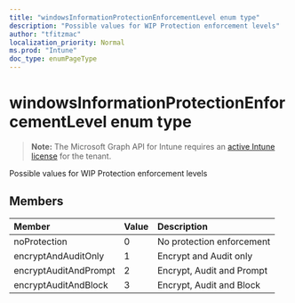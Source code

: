 ```yaml
---
title: "windowsInformationProtectionEnforcementLevel enum type"
description: "Possible values for WIP Protection enforcement levels"
author: "tfitzmac"
localization_priority: Normal
ms.prod: "Intune"
doc_type: enumPageType
---
```


# windowsInformationProtectionEnforcementLevel enum type

> **Note:** The Microsoft Graph API for Intune requires an [active Intune license](https://go.microsoft.com/fwlink/?linkid=839381) for the tenant.

Possible values for WIP Protection enforcement levels

## Members
|Member|Value|Description|
|:---|:---|:---|
|noProtection|0|No protection enforcement|
|encryptAndAuditOnly|1|Encrypt and Audit only|
|encryptAuditAndPrompt|2|Encrypt, Audit and Prompt|
|encryptAuditAndBlock|3|Encrypt, Audit and Block|



